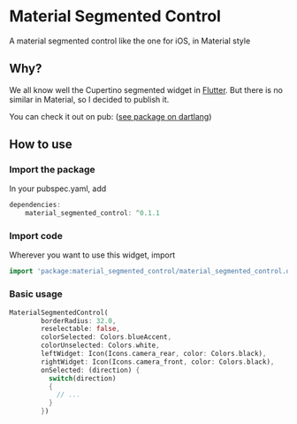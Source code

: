 # Material Segmented Control

A material segmented control like the one for iOS, in Material style

## Why?

We all know well the Cupertino segmented widget in [Flutter](https://flutter.dev).
But there is no similar in Material, so I decided to publish it.

You can check it out on pub:
([see package on dartlang](http://pub.dartlang.org/packages/material_segmented_control))


## How to use


### Import the package

In your pubspec.yaml, add

```dart
dependencies: 
    material_segmented_control: ^0.1.1
```


### Import code

Wherever you want to use this widget, import

```dart
import 'package:material_segmented_control/material_segmented_control.dart';
```


### Basic usage

```dart
MaterialSegmentedControl(
        borderRadius: 32.0,
        reselectable: false,
        colorSelected: Colors.blueAccent,
        colorUnselected: Colors.white,
        leftWidget: Icon(Icons.camera_rear, color: Colors.black),
        rightWidget: Icon(Icons.camera_front, color: Colors.black),
        onSelected: (direction) {
          switch(direction)
          {
            // ...
          }
        })
```

